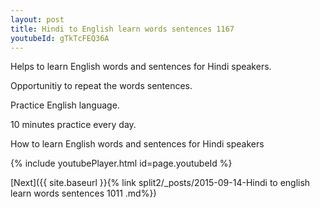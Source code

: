 ```yaml
---
layout: post
title: Hindi to English learn words sentences 1167 
youtubeId: gTkTcFEQ36A
---
```

 
 
Helps to learn English words and sentences for Hindi speakers.

Opportunitiy to repeat the words sentences. 

Practice English language. 
 
10 minutes practice every day. 
 
How to learn English words and sentences for Hindi speakers 
 
{% include youtubePlayer.html id=page.youtubeId %}
 
 
[Next]({{ site.baseurl }}{% link  split2/_posts/2015-09-14-Hindi to english learn words sentences 1011 .md%})
 
